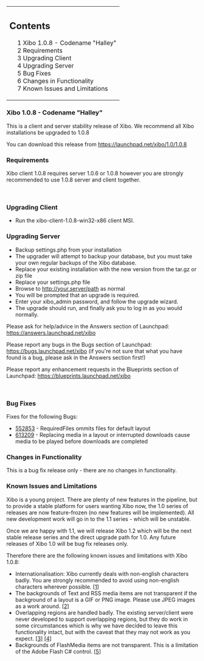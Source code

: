 <!--toc=getting_started-->
<table id="toc" class="toc"><tr><td><div id="toctitle"><h2>Contents</h2></div>
<ul>
<li class="toclevel-1 tocsection-1"><a href="#Xibo_1.0.8_-_Codename_.22Halley.22"><span class="tocnumber">1</span> <span class="toctext">Xibo 1.0.8 - Codename "Halley"</a></li>
<li class="toclevel-1 tocsection-2"><a href="#Requirements"><span class="tocnumber">2</span> <span class="toctext">Requirements</span></a></li>
<li class="toclevel-1 tocsection-3"><a href="#Upgrading_Client"><span class="tocnumber">3</span> <span class="toctext">Upgrading Client</span></a></li>
<li class="toclevel-1 tocsection-4"><a href="#Upgrading_Server"><span class="tocnumber">4</span> <span class="toctext">Upgrading Server</span></a></li>
<li class="toclevel-1 tocsection-5"><a href="#Bug_Fixes"><span class="tocnumber">5</span> <span class="toctext">Bug Fixes</span></a></li>
<li class="toclevel-1 tocsection-6"><a href="#Changes_in_Functionality"><span class="tocnumber">6</span> <span class="toctext">Changes in Functionality</span></a></li>
<li class="toclevel-1 tocsection-7"><a href="#Known_Issues_and_Limitations"><span class="tocnumber">7</span> <span class="toctext">Known Issues and Limitations</span></a></li>
</ul>
</td></tr></table>
<h3> <span class="mw-headline" id="Xibo_1.0.8_-_Codename_.22Halley.22">Xibo 1.0.8 - Codename "Halley"</h3>
<p>This is a client and server stability release of Xibo. We recommend all Xibo installations be upgraded to 1.0.8
</p><p>You can download this release from <a rel="nofollow" class="external free" href="https://launchpad.net/xibo/1.0/1.0.8">https://launchpad.net/xibo/1.0/1.0.8</a>
</p>
<h3> <span class="mw-headline" id="Requirements"> Requirements </span></h3>
<p>Xibo client 1.0.8 requires server 1.0.6 or 1.0.8 however you are strongly recommended to use 1.0.8 server and client together.
</p><p><br />
</p>
<h3> <span class="mw-headline" id="Upgrading_Client"> Upgrading Client </span></h3>
<ul><li> Run the xibo-client-1.0.8-win32-x86 client MSI.
</li></ul>
<h3> <span class="mw-headline" id="Upgrading_Server"> Upgrading Server </span></h3>
<ul><li> Backup settings.php from your installation
</li><li> The upgrader will attempt to backup your database, but you must take your own regular backups of the Xibo database.
</li><li> Replace your existing installation with the new version from the tar.gz or zip file
</li><li> Replace your settings.php file
</li><li> Browse to <a rel="nofollow" class="external free" href="http://your.server/path">http://your.server/path</a> as normal
</li><li> You will be prompted that an upgrade is required.
</li><li> Enter your xibo_admin password, and follow the upgrade wizard.
</li><li> The upgrade should run, and finally ask you to log in as you would normally.
</li></ul>
<p>Please ask for help/advice in the Answers section of Launchpad: <a rel="nofollow" class="external free" href="https://answers.launchpad.net/xibo">https://answers.launchpad.net/xibo</a>
</p><p>Please report any bugs in the Bugs section of Launchpad: <a rel="nofollow" class="external free" href="https://bugs.launchpad.net/xibo">https://bugs.launchpad.net/xibo</a> (if you're not sure that what you have found is a bug, please ask in the Answers section first!)
</p><p>Please report any enhancement requests in the Blueprints section of Launchpad: <a rel="nofollow" class="external free" href="https://blueprints.launchpad.net/xibo">https://blueprints.launchpad.net/xibo</a>
</p><p><br />
</p>
<h3> <span class="mw-headline" id="Bug_Fixes">Bug Fixes</span></h3>
<p>Fixes for the following Bugs:
</p>
<ul><li> <a rel="nofollow" class="external text" href="https://bugs.launchpad.net/bugs/552853">552853</a> - RequiredFiles ommits files for default layout
</li><li> <a rel="nofollow" class="external text" href="https://bugs.launchpad.net/bugs/613209">613209</a> - Replacing media in a layout or interrupted downloads cause media to be played before downloads are completed
</li></ul>
<h3> <span class="mw-headline" id="Changes_in_Functionality">Changes in Functionality</span></h3>
<p>This is a bug fix release only - there are no changes in functionality.
</p>
<h3> <span class="mw-headline" id="Known_Issues_and_Limitations"> Known Issues and Limitations </span></h3>
<p>Xibo is a young project. There are plenty of new features in the pipeline, but to provide a stable platform for users wanting Xibo now, the 1.0 series of releases are now feature-frozen (no new features will be implemented). All new development work will go in to the 1.1 series - which will be unstable.
</p><p>Once we are happy with 1.1, we will release Xibo 1.2 which will be the next stable release series and the direct upgrade path for 1.0. Any future releases of Xibo 1.0 will be bug fix releases only.
</p><p>Therefore there are the following known issues and limitations with Xibo 1.0.8:
</p>
<ul><li> Internationalisation: Xibo currently deals with non-english characters badly. You are strongly recommended to avoid using non-english characters wherever possible. <a rel="nofollow" class="external autonumber" href="https://blueprints.launchpad.net/xibo/translate-xibo">[1]</a>
</li><li> The backgrounds of Text and RSS media items are not transparent if the background of a layout is a GIF or PNG image. Please use JPEG images as a work around. <a rel="nofollow" class="external autonumber" href="https://bugs.launchpad.net/xibo/+bug/348506">[2]</a>
</li><li> Overlapping regions are handled badly. The existing server/client were never developed to support overlapping regions, but they do work in some circumstances which is why we have decided to leave this functionality intact, but with the caveat that they may not work as you expect. <a rel="nofollow" class="external autonumber" href="https://bugs.launchpad.net/xibo/+bug/321377">[3]</a> <a rel="nofollow" class="external autonumber" href="https://answers.launchpad.net/xibo/+question/64768">[4]</a>
</li><li> Backgrounds of FlashMedia items are not transparent. This is a limitation of the Adobe Flash C# control. <a rel="nofollow" class="external autonumber" href="https://bugs.launchpad.net/xibo/+bug/341634">[5]</a>
</li></ul>